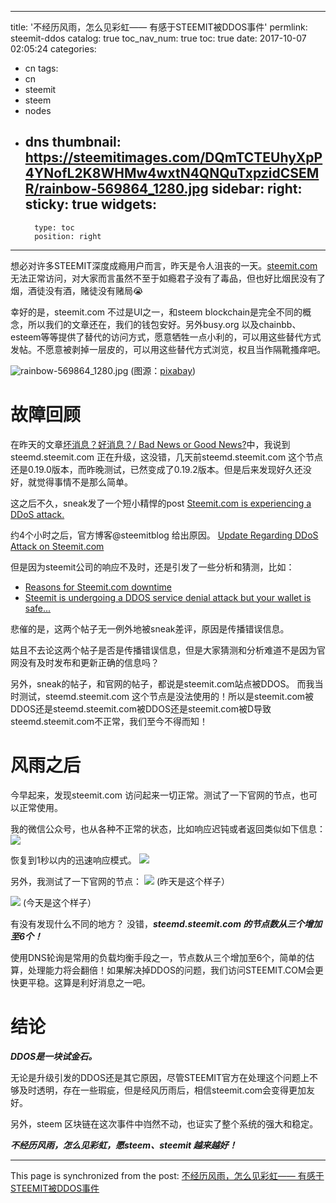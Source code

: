
---
title: '不经历风雨，怎么见彩虹—— 有感于STEEMIT被DDOS事件'
permlink: steemit-ddos
catalog: true
toc_nav_num: true
toc: true
date: 2017-10-07 02:05:24
categories:
- cn
tags:
- cn
- steemit
- steem
- nodes
- dns
thumbnail: https://steemitimages.com/DQmTCTEUhyXpP4YNofL2K8WHMw4wxtN4QNQuTxpzidCSEMR/rainbow-569864_1280.jpg
sidebar:
    right:
        sticky: true
widgets:
    -
        type: toc
        position: right
---


想必对许多STEEMIT深度成瘾用户而言，昨天是令人沮丧的一天。[steemit.com](https://steemit.com) 无法正常访问，对大家而言虽然不至于如瘾君子没有了毒品，但也好比烟民没有了烟，酒徒没有酒，赌徒没有赌局😭

幸好的是，steemit.com 不过是UI之一，和steem blockchain是完全不同的概念，所以我们的文章还在，我们的钱包安好。另外busy.org 以及chainbb、esteem等等提供了替代的访问方式，愿意牺牲一点小利的，可以用这些替代方式发帖。不愿意被剥掉一层皮的，可以用这些替代方式浏览，权且当作隔靴搔痒吧。

![rainbow-569864_1280.jpg](https://steemitimages.com/DQmTCTEUhyXpP4YNofL2K8WHMw4wxtN4QNQuTxpzidCSEMR/rainbow-569864_1280.jpg)
(图源：[pixabay](https://pixabay.com))

# 故障回顾

在昨天的文章[坏消息？好消息？/ Bad News or Good News?](https://steemit.com/cn/@oflyhigh/bad-news-or-good-news)中，我说到steemd.steemit.com 正在升级，这没错，几天前steemd.steemit.com 这个节点还是0.19.0版本，而昨晚测试，已然变成了0.19.2版本。但是后来发现好久还没好，就觉得事情不是那么简单。

这之后不久，sneak发了一个短小精悍的post
[Steemit.com is experiencing a DDoS attack.](https://steemit.com/steemit/@sneak/steemit-com-is-experiencing-a-ddos-attack)

约4个小时之后，官方博客@steemitblog 给出原因。
 [Update Regarding DDoS Attack on Steemit.com](https://steemit.com/steemit/@steemitblog/update-regarding-ddos-attack-on-steemit-com)

但是因为steemit公司的响应不及时，还是引发了一些分析和猜测，比如：
* [Reasons for Steemit.com downtime](https://steemit.com/steemit/@zinovi/reasons-for-steemitcom-downtime)
* [Steemit is undergoing a DDOS service denial attack but your wallet is safe...](https://steemit.com/steemit/@sircork/steemit-is-undergoing-a-ddos-service-denial-attack-but-your-wallet-is-safe)

悲催的是，这两个帖子无一例外地被sneak差评，原因是传播错误信息。


姑且不去论这两个帖子是否是传播错误信息，但是大家猜测和分析难道不是因为官网没有及时发布和更新正确的信息吗？

另外，sneak的帖子，和官网的帖子，都说是steemit.com站点被DDOS。
而我当时测试，steemd.steemit.com 这个节点是没法使用的！所以是steemit.com被DDOS还是steemd.steemit.com被DDOS还是steemit.com被D导致steemd.steemit.com不正常，我们至今不得而知！

# 风雨之后

今早起来，发现steemit.com 访问起来一切正常。测试了一下官网的节点，也可以正常使用。

我的微信公众号，也从各种不正常的状态，比如响应迟钝或者返回类似如下信息：
![](https://steemitimages.com/DQmPQqHPhhh6CecWhiCBAJAuBUEzWty6WQUmhkvmztPoFsY/image.png)

恢复到1秒以内的迅速响应模式。
![](https://steemitimages.com/DQmZPoGEUDLZSwKPzRVTCJPLY9d7UXGwkJzZ1kUuZvEA6Wp/image.png)

另外，我测试了一下官网的节点：
![](https://steemitimages.com/DQmcY9Dh7TrWShV7SR6koDMDjG6gVZZAj5hP2rGaRemCRMA/image.png)
(昨天是这个样子）

![](https://steemitimages.com/DQmSmdEbP4SS8AgxVLb1mg8htFmQsZayRAKBJJc7ok2BTLo/image.png)
(今天是这个样子）

有没有发现什么不同的地方？
没错，***steemd.steemit.com 的节点数从三个增加至6个！***

使用DNS轮询是常用的负载均衡手段之一，节点数从三个增加至6个，简单的估算，处理能力将会翻倍！如果解决掉DDOS的问题，我们访问STEEMIT.COM会更快更平稳。这算是利好消息之一吧。

# 结论

***DDOS是一块试金石。***

无论是升级引发的DDOS还是其它原因，尽管STEEMIT官方在处理这个问题上不够及时透明，存在一些瑕疵，但是经风历雨后，相信steemit.com会变得更加友好。

另外，steem 区块链在这次事件中岿然不动，也证实了整个系统的强大和稳定。

***不经历风雨，怎么见彩虹，愿steem、steemit 越来越好！***

- - -

This page is synchronized from the post: [不经历风雨，怎么见彩虹—— 有感于STEEMIT被DDOS事件](https://steemit.com/@oflyhigh/steemit-ddos)
